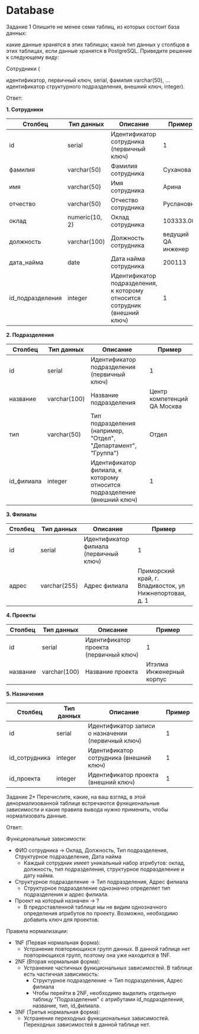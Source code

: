 # Database

Задание 1
Опишите не менее семи таблиц, из которых состоит база данных:

какие данные хранятся в этих таблицах;
какой тип данных у столбцов в этих таблицах, если данные хранятся в PostgreSQL.
Приведите решение к следующему виду:

Сотрудники (

идентификатор, первичный ключ, serial,
фамилия varchar(50),
...
идентификатор структурного подразделения, внешний ключ, integer).

Ответ:

**1. Сотрудники**

| Столбец             | Тип данных     | Описание                                                                           | Пример                         |
|----------------------|----------------|------------------------------------------------------------------------------------|----------------------------------|
| id                   | serial          | Идентификатор сотрудника (первичный ключ)                                        | 1                               |
| фамилия            | varchar(50)    | Фамилия сотрудника                                                                | Суханова                      |
| имя                  | varchar(50)    | Имя сотрудника                                                                   | Арина                         |
| отчество            | varchar(50)    | Отчество сотрудника                                                               | Руслановна                     |
| оклад               | numeric(10, 2) | Оклад сотрудника                                                                 | 103333.00                     |
| должность            | varchar(100)   | Должность сотрудника                                                              | ведущий QA инженер              |
| дата_найма          | date           | Дата найма сотрудника                                                              | 200113                         |
| id_подразделения     | integer         | Идентификатор подразделения, к которому относится сотрудник (внешний ключ)       | 1                               |

**2. Подразделения**

| Столбец               | Тип данных     | Описание                                                                           | Пример                         |
|------------------------|----------------|------------------------------------------------------------------------------------|----------------------------------|
| id                    | serial          | Идентификатор подразделения (первичный ключ)                                       | 1                               |
| название               | varchar(100)   | Название подразделения                                                              | Центр компетенций QA Москва   |
| тип                   | varchar(50)    | Тип подразделения (например, "Отдел", "Департамент", "Группа")                    | Отдел                         |
| id_филиала           | integer         | Идентификатор филиала, к которому относится подразделение (внешний ключ)         | 1                               |

**3. Филиалы**

| Столбец               | Тип данных     | Описание                                                                           | Пример                                                       |
|------------------------|----------------|------------------------------------------------------------------------------------|---------------------------------------------------------------|
| id                    | serial          | Идентификатор филиала (первичный ключ)                                           | 1                                                           |
| адрес                 | varchar(255)   | Адрес филиала                                                                   | Приморский край, г. Владивосток, ул Нижнепортовая, д. 1     |

**4. Проекты**

| Столбец               | Тип данных     | Описание                                                                           | Пример                         |
|------------------------|----------------|------------------------------------------------------------------------------------|----------------------------------|
| id                    | serial          | Идентификатор проекта (первичный ключ)                                           | 1                               |
| название               | varchar(100)   | Название проекта                                                              | Итэлма Инженерный корпус     |

**5. Назначения**

| Столбец               | Тип данных     | Описание                                                                           | Пример                         |
|------------------------|----------------|------------------------------------------------------------------------------------|----------------------------------|
| id                    | serial          | Идентификатор записи о назначении (первичный ключ)                                 | 1                               |
| id_сотрудника          | integer         | Идентификатор сотрудника (внешний ключ)                                         | 1                               |
| id_проекта            | integer         | Идентификатор проекта (внешний ключ)                                           | 1                               |


Задание 2*
Перечислите, какие, на ваш взгляд, в этой денормализованной таблице встречаются функциональные зависимости и какие правила вывода нужно применить, чтобы нормализовать данные.

Ответ:

Функциональные зависимости:

* ФИО сотрудника → Оклад, Должность, Тип подразделения, Структурное подразделение, Дата найма
  *  Каждый сотрудник имеет уникальный набор атрибутов: оклад, должность, тип подразделения, структурное подразделение и дату найма.
* Структурное подразделение → Тип подразделения, Адрес филиала 
  *  Структурное подразделение однозначно определяет тип подразделения и адрес филиала.
* Проект на который назначен →  ? 
  *  В предоставленной таблице мы не видим однозначного определения атрибутов по проекту. Возможно,  необходимо добавить ключ для проектов.

Правила нормализации:

* 1NF (Первая нормальная форма):
    * Устранение повторяющихся групп данных. В данной таблице нет повторяющихся групп, поэтому она уже находится в 1NF.
* 2NF (Вторая нормальная форма):
    * Устранение частичных функциональных зависимостей.  В таблице есть частичная зависимость: 
        * Структурное подразделение → Тип подразделения, Адрес филиала 
        *  Чтобы перейти в 2NF, необходимо выделить отдельную таблицу "Подразделения" с атрибутами id_подразделения, название, тип, id_филиала.
* 3NF (Третья нормальная форма):
    * Устранение переходных функциональных зависимостей.  Переходных зависимостей в данной таблице нет.
